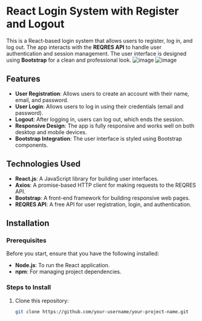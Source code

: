 # React Login System with Register and Logout

This is a React-based login system that allows users to register, log in, and log out. The app interacts with the **REQRES API** to handle user authentication and session management. The user interface is designed using **Bootstrap** for a clean and professional look.
![image](https://github.com/user-attachments/assets/ff660781-0731-4479-891d-bc3a2df83407)
![image](https://github.com/user-attachments/assets/c1ca98e8-c316-4619-b992-faf5cae1b4e7)



## Features

- **User Registration**: Allows users to create an account with their name, email, and password.
- **User Login**: Allows users to log in using their credentials (email and password).
- **Logout**: After logging in, users can log out, which ends the session.
- **Responsive Design**: The app is fully responsive and works well on both desktop and mobile devices.
- **Bootstrap Integration**: The user interface is styled using Bootstrap components.

## Technologies Used

- **React.js**: A JavaScript library for building user interfaces.
- **Axios**: A promise-based HTTP client for making requests to the REQRES API.
- **Bootstrap**: A front-end framework for building responsive web pages.
- **REQRES API**: A free API for user registration, login, and authentication.

## Installation

### Prerequisites

Before you start, ensure that you have the following installed:

- **Node.js**: To run the React application.
- **npm**: For managing project dependencies.

### Steps to Install

1. Clone this repository:

   ```bash
   git clone https://github.com/your-username/your-project-name.git
